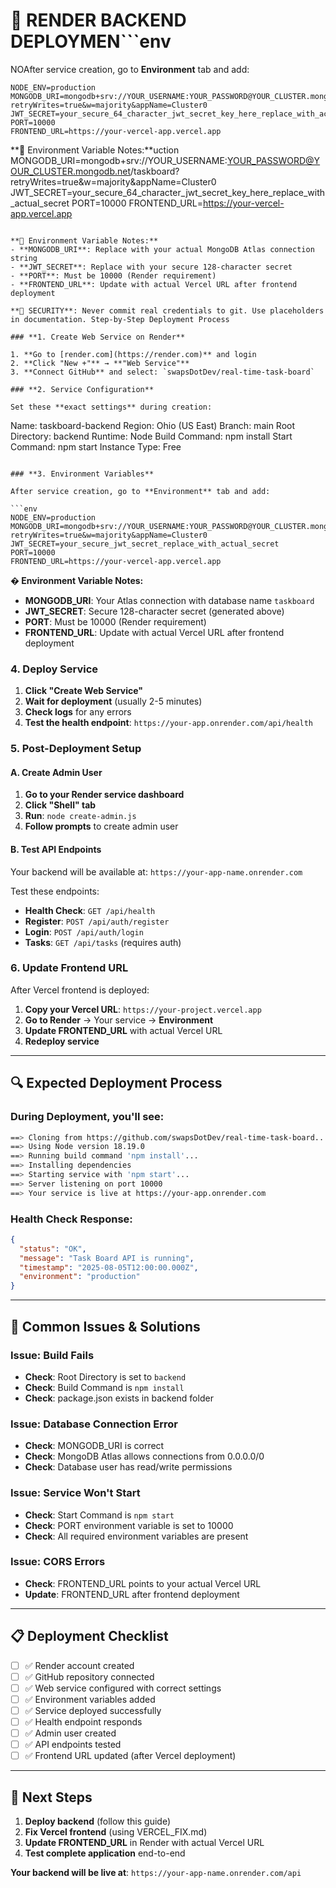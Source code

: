 # 🚀 RENDER BACKEND DEPLOYMEN```env
NOAfter service creation, go to **Environment** tab and add:

```env
NODE_ENV=production
MONGODB_URI=mongodb+srv://YOUR_USERNAME:YOUR_PASSWORD@YOUR_CLUSTER.mongodb.net/taskboard?retryWrites=true&w=majority&appName=Cluster0
JWT_SECRET=your_secure_64_character_jwt_secret_key_here_replace_with_actual_secret
PORT=10000
FRONTEND_URL=https://your-vercel-app.vercel.app
```

**📝 Environment Variable Notes:**uction
MONGODB_URI=mongodb+srv://YOUR_USERNAME:YOUR_PASSWORD@YOUR_CLUSTER.mongodb.net/taskboard?retryWrites=true&w=majority&appName=Cluster0
JWT_SECRET=your_secure_64_character_jwt_secret_key_here_replace_with_actual_secret
PORT=10000
FRONTEND_URL=https://your-vercel-app.vercel.app
```

**📝 Environment Variable Notes:**
- **MONGODB_URI**: Replace with your actual MongoDB Atlas connection string
- **JWT_SECRET**: Replace with your secure 128-character secret
- **PORT**: Must be 10000 (Render requirement)
- **FRONTEND_URL**: Update with actual Vercel URL after frontend deployment

**🚨 SECURITY**: Never commit real credentials to git. Use placeholders in documentation. Step-by-Step Deployment Process

### **1. Create Web Service on Render**

1. **Go to [render.com](https://render.com)** and login
2. **Click "New +"** → **"Web Service"**
3. **Connect GitHub** and select: `swapsDotDev/real-time-task-board`

### **2. Service Configuration**

Set these **exact settings** during creation:

```
Name: taskboard-backend
Region: Ohio (US East)
Branch: main
Root Directory: backend
Runtime: Node
Build Command: npm install
Start Command: npm start
Instance Type: Free
```

### **3. Environment Variables**

After service creation, go to **Environment** tab and add:

```env
NODE_ENV=production
MONGODB_URI=mongodb+srv://YOUR_USERNAME:YOUR_PASSWORD@YOUR_CLUSTER.mongodb.net/taskboard?retryWrites=true&w=majority&appName=Cluster0
JWT_SECRET=your_secure_jwt_secret_replace_with_actual_secret
PORT=10000
FRONTEND_URL=https://your-vercel-app.vercel.app
```

**� Environment Variable Notes:**
- **MONGODB_URI**: Your Atlas connection with database name `taskboard`
- **JWT_SECRET**: Secure 128-character secret (generated above)
- **PORT**: Must be 10000 (Render requirement)
- **FRONTEND_URL**: Update with actual Vercel URL after frontend deployment

### **4. Deploy Service**

1. **Click "Create Web Service"**
2. **Wait for deployment** (usually 2-5 minutes)
3. **Check logs** for any errors
4. **Test the health endpoint**: `https://your-app.onrender.com/api/health`

### **5. Post-Deployment Setup**

#### **A. Create Admin User**
1. **Go to your Render service dashboard**
2. **Click "Shell" tab**
3. **Run**: `node create-admin.js`
4. **Follow prompts** to create admin user

#### **B. Test API Endpoints**
Your backend will be available at: `https://your-app-name.onrender.com`

Test these endpoints:
- **Health Check**: `GET /api/health`
- **Register**: `POST /api/auth/register`
- **Login**: `POST /api/auth/login`
- **Tasks**: `GET /api/tasks` (requires auth)

### **6. Update Frontend URL**

After Vercel frontend is deployed:
1. **Copy your Vercel URL**: `https://your-project.vercel.app`
2. **Go to Render** → Your service → **Environment**
3. **Update FRONTEND_URL** with actual Vercel URL
4. **Redeploy service**

---

## 🔍 Expected Deployment Process

### **During Deployment, you'll see:**

```bash
==> Cloning from https://github.com/swapsDotDev/real-time-task-board...
==> Using Node version 18.19.0
==> Running build command 'npm install'...
==> Installing dependencies
==> Starting service with 'npm start'...
==> Server listening on port 10000
==> Your service is live at https://your-app.onrender.com
```

### **Health Check Response:**
```json
{
  "status": "OK",
  "message": "Task Board API is running",
  "timestamp": "2025-08-05T12:00:00.000Z",
  "environment": "production"
}
```

---

## 🚨 Common Issues & Solutions

### **Issue: Build Fails**
- **Check**: Root Directory is set to `backend`
- **Check**: Build Command is `npm install`
- **Check**: package.json exists in backend folder

### **Issue: Database Connection Error**
- **Check**: MONGODB_URI is correct
- **Check**: MongoDB Atlas allows connections from 0.0.0.0/0
- **Check**: Database user has read/write permissions

### **Issue: Service Won't Start**
- **Check**: Start Command is `npm start`
- **Check**: PORT environment variable is set to 10000
- **Check**: All required environment variables are present

### **Issue: CORS Errors**
- **Check**: FRONTEND_URL points to your actual Vercel URL
- **Update**: FRONTEND_URL after frontend deployment

---

## 📋 Deployment Checklist

- [ ] ✅ Render account created
- [ ] ✅ GitHub repository connected
- [ ] ✅ Web service configured with correct settings
- [ ] ✅ Environment variables added
- [ ] ✅ Service deployed successfully
- [ ] ✅ Health endpoint responds
- [ ] ✅ Admin user created
- [ ] ✅ API endpoints tested
- [ ] ✅ Frontend URL updated (after Vercel deployment)

---

## 🎯 Next Steps

1. **Deploy backend** (follow this guide)
2. **Fix Vercel frontend** (using VERCEL_FIX.md)
3. **Update FRONTEND_URL** in Render with actual Vercel URL
4. **Test complete application** end-to-end

**Your backend will be live at**: `https://your-app-name.onrender.com/api`
